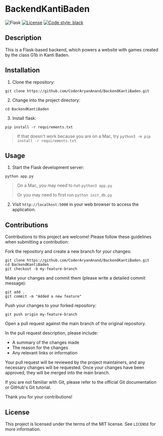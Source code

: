 # BackendKantiBaden

![Flask](https://img.shields.io/badge/flask-%23000.svg?style=for-the-badge&logo=flask&logoColor=white)
[![License](https://img.shields.io/badge/license-MIT-blue.svg)](https://opensource.org/licenses/MIT)
[![Code style: black](https://img.shields.io/badge/code%20style-black-000000.svg)](https://github.com/psf/black)

## Description


This is a Flask-based backend, which powers a website with games created by the class G1b in Kanti Baden. 


## Installation

1. Clone the repository:

```git clone https://github.com/CoderAryanAnand/BackendKantiBaden.git```

2. Change into the project directory:

```cd BackendKantiBaden```


3. Install flask:

```pip install -r requirements.txt```

>If that doesn't work because you are on a Mac, try ```python3 -m pip install -r requirements.txt```


## Usage

1. Start the Flask development server:

```python app.py```
> On a Mac, you may need to run ``python3 app.py``
> 
> Or you may need to first run ``python init_db.py``


2. Visit `http://localhost:5000` in your web browser to access the application.

## Contributions
Contributions to this project are welcome! Please follow these guidelines when submitting a contribution:

Fork the repository and create a new branch for your changes:

    git clone https://github.com/CoderAryanAnand/BackendKantiBaden.git
    cd BackendKantiBaden
    git checkout -b my-feature-branch

Make your changes and commit them (please write a detailed commit message):

    git add .
    git commit -m "Added a new feature"

Push your changes to your forked repository:

    git push origin my-feature-branch

Open a pull request against the main branch of the original repository.

In the pull request description, please include:
- A summary of the changes made
- The reason for the changes
- Any relevant links or information

Your pull request will be reviewed by the project maintainers, and any necessary changes will be requested. Once your changes have been approved, they will be merged into the main branch.

If you are not familiar with Git, please refer to the official Git documentation or GitHub's Git tutorial.

Thank you for your contributions!

## License

This project is licensed under the terms of the MIT license. See `LICENSE` for more information.